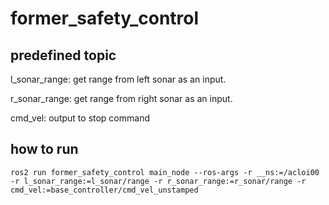 # former_safety_control

## predefined topic

l_sonar_range: get range from left sonar as an input.

r_sonar_range: get range from right sonar as an input.

cmd_vel: output to stop command

## how to run

```shell
ros2 run former_safety_control main_node --ros-args -r __ns:=/acloi00 -r l_sonar_range:=l_sonar/range -r r_sonar_range:=r_sonar/range -r cmd_vel:=base_controller/cmd_vel_unstamped
```
